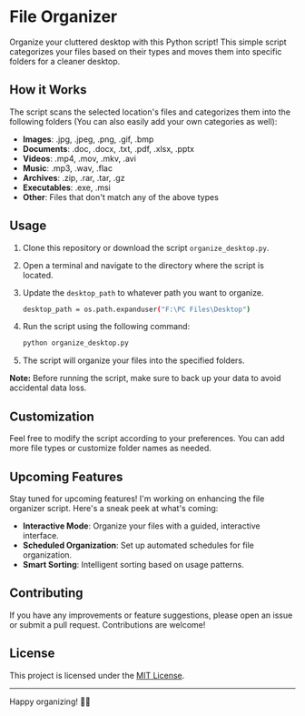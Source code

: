 # File Organizer

Organize your cluttered desktop with this Python script! This simple script categorizes your files based on their types and moves them into specific folders for a cleaner desktop.

## How it Works

The script scans the selected location's files and categorizes them into the following folders (You can also easily add your own categories as well):

- **Images**: .jpg, .jpeg, .png, .gif, .bmp
- **Documents**: .doc, .docx, .txt, .pdf, .xlsx, .pptx
- **Videos**: .mp4, .mov, .mkv, .avi
- **Music**: .mp3, .wav, .flac
- **Archives**: .zip, .rar, .tar, .gz
- **Executables**: .exe, .msi
- **Other**: Files that don't match any of the above types

## Usage

1. Clone this repository or download the script `organize_desktop.py`.
2. Open a terminal and navigate to the directory where the script is located.
3. Update the `desktop_path` to whatever path you want to organize.

    ```bash
    desktop_path = os.path.expanduser("F:\PC Files\Desktop")
    ```
   
4. Run the script using the following command:

    ```bash
    python organize_desktop.py
    ```

5. The script will organize your files into the specified folders.

**Note:** Before running the script, make sure to back up your data to avoid accidental data loss.

## Customization

Feel free to modify the script according to your preferences. You can add more file types or customize folder names as needed.

## Upcoming Features

Stay tuned for upcoming features! I'm working on enhancing the file organizer script. Here's a sneak peek at what's coming:

- **Interactive Mode**: Organize your files with a guided, interactive interface.
- **Scheduled Organization**: Set up automated schedules for file organization.
- **Smart Sorting**: Intelligent sorting based on usage patterns.

## Contributing

If you have any improvements or feature suggestions, please open an issue or submit a pull request. Contributions are welcome!

## License

This project is licensed under the [MIT License](LICENSE).

---

Happy organizing! 📂✨
